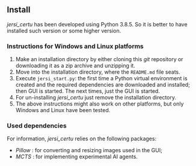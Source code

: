 ## Install

*jersi_certu* has been developed using Python 3.8.5. So it is better to have installed such version or some higher version. 

### Instructions for Windows and Linux platforms

1. Make an installation directory by either cloning this *git* repository or downloading it as a zip archive and unzipping it.
2. Move into the installation directory, where the `README.md` file seats.
3. Execute `jersi_start.py`: the first time a Python virtual environment is created and the required dependencies are downloaded and installed; then GUI is started. The next times, just the GUI is started.
4. For un-installing *jersi_certu* just remove the installation directory.
5. The above instructions might also work on other platforms, but only Windows and Linux have been tested.

### Used dependencies

For information, *jersi_certu* relies on the following packages:

- *Pillow* : for converting and resizing images used in the GUI;
- *MCTS*  : for implementing experimental AI agents.
